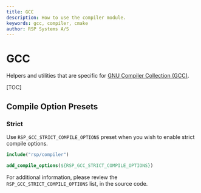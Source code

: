 ```yaml
---
title: GCC
description: How to use the compiler module.
keywords: gcc, compiler, cmake
author: RSP Systems A/S
---
```


# GCC

Helpers and utilities that are specific for [GNU Compiler Collection (GCC)](https://gcc.gnu.org/).

[TOC]

## Compile Option Presets

### Strict

Use `RSP_GCC_STRICT_COMPILE_OPTIONS` preset when you wish to enable strict compile options.

```cmake
include("rsp/compiler")

add_compile_options(${RSP_GCC_STRICT_COMPILE_OPTIONS})
```

For additional information, please review the `RSP_GCC_STRICT_COMPILE_OPTIONS` list, in the source code.